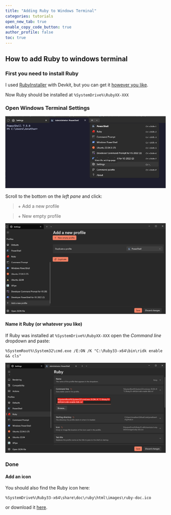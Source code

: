 ```yaml
---
title: "Adding Ruby to Windows Terminal"
categories: tutorials
open_new_tab: true
enable_copy_code_button: true
author_profile: false
toc: true
---
```

## How to add Ruby to windows terminal

### First you need to install Ruby

I used [RubyInstaller](https://rubyinstaller.org/downloads/) with Devkit, but you can get it [however you like](https://www.ruby-lang.org/en/documentation/installation/#ruby-install).

Now Ruby should be installed at ```%SystemDrive%\RubyXX-XXX```

### Open Windows Terminal Settings

![Terminal Settings screenshot](/assets/images/terminalSettings.png)

Scroll to the bottom on the *left pane* and click:

> \+ Add a new profile

> \+ New empty profile

![Terminal Open screenshot](/assets/images/terminalOpen.png)

#### Name it Ruby (or whatever you like)

If Ruby was installed at ```%SystemDrive%\RubyXX-XXX``` open the *Command line* dropdown and paste:

```batch
%SystemRoot%\System32\cmd.exe /E:ON /K "C:\Ruby33-x64\bin\ridk enable && cls"
```

![Command line](/assets/images/rubyCommandLine.png)

### Done

#### Add an icon

You should also find the Ruby icon here:

```batch
%SystemDrive%\Ruby33-x64\share\doc\ruby\html\images\ruby-doc.ico
```

or download it [here](https://iconduck.com/icons/102383/file-type-ruby#).
